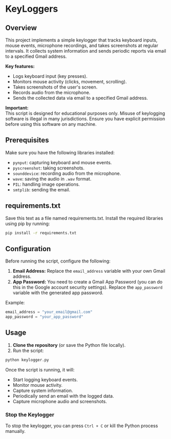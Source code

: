 
# KeyLoggers

## Overview
This project implements a simple keylogger that tracks keyboard inputs, mouse events, microphone recordings, and takes screenshots at regular intervals. It collects system information and sends periodic reports via email to a specified Gmail address.

**Key features:**
- Logs keyboard input (key presses).
- Monitors mouse activity (clicks, movement, scrolling).
- Takes screenshots of the user's screen.
- Records audio from the microphone.
- Sends the collected data via email to a specified Gmail address.

**Important:**  
This script is designed for educational purposes only. Misuse of keylogging software is illegal in many jurisdictions. Ensure you have explicit permission before using this software on any machine.

## Prerequisites
Make sure you have the following libraries installed:
- `pynput`:  capturing keyboard and mouse events.
- `pyscreenshot`:  taking screenshots.
- `sounddevice`: recording audio from the microphone.
- `wave`: saving the audio in `.wav` format.
- `PIL`: handling image operations.
- `smtplib`:  sending the email.


## requirements.txt
Save this text as a file named requirements.txt.
Install the required libraries using pip by running:

```bash
pip install -r requirements.txt
```

## Configuration
Before running the script, configure the following:
1. **Email Address:** Replace the `email_address` variable with your own Gmail address.
2. **App Password:** You need to create a Gmail App Password (you can do this in the Google account security settings). Replace the `app_password` variable with the generated app password.

Example:
```python
email_address = "your_email@gmail.com"
app_password = "your_app_password"
```

## Usage

1. **Clone the repository** (or save the Python file locally).
2. Run the script:

```bash
python keylogger.py
```

Once the script is running, it will:
- Start logging keyboard events.
- Monitor mouse activity.
- Capture system information.
- Periodically send an email with the logged data.
- Capture microphone audio and screenshots.

### Stop the Keylogger
To stop the keylogger, you can press `Ctrl + C` or kill the Python process manually.

